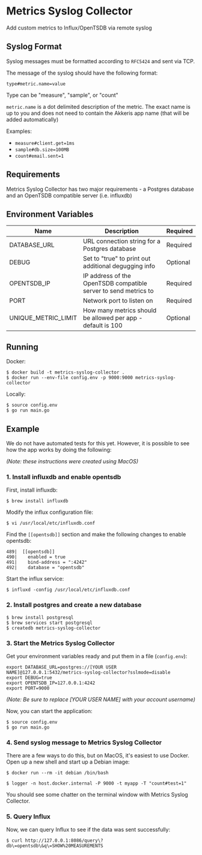 # Metrics Syslog Collector

Add custom metrics to Influx/OpenTSDB via remote syslog

## Syslog Format

Syslog messages must be formatted according to `RFC5424` and sent via TCP. 

The message of the syslog should have the following format:

`type#metric.name=value`

Type can be "measure", "sample", or "count"

`metric.name` is a dot delimited description of the metric. The exact name is up to you and does not need to contain the Akkeris app name (that will be added automatically)

Examples:
- `measure#client.get=1ms`
- `sample#db.size=100MB`
- `count#email.sent=1`

## Requirements

Metrics Syslog Collector has two major requirements - a Postgres database and an OpenTSDB compatible server (i.e. influxdb)

## Environment Variables

| Name                  | Description                                                       | Required  |
| --------------------- | ----------------------------------------------------------------- | --------- |
| DATABASE_URL          | URL connection string for a Postgres database                     | Required  |
| DEBUG                 | Set to "true" to print out additional degugging info              | Optional  |
| OPENTSDB_IP           | IP address of the OpenTSDB compatible server to send metrics to   | Required  |
| PORT                  | Network port to listen on                                         | Required  |
| UNIQUE_METRIC_LIMIT   | How many metrics should be allowed per app - default is 100       | Optional  |

## Running

Docker:

```shell
$ docker build -t metrics-syslog-collector .
$ docker run --env-file config.env -p 9000:9000 metrics-syslog-collector
```

Locally:

```shell
$ source config.env
$ go run main.go
```

## Example

We do not have automated tests for this yet. However, it is possible to see how the app works by doing the following:

_(Note: these instructions were created using MacOS)_

### 1. Install influxdb and enable opentsdb

First, install influxdb:
```shell
$ brew install influxdb
```

Modify the influx configuration file:
```
$ vi /usr/local/etc/influxdb.conf
```

Find the `[[opentsdb]]` section and make the following changes to enable opentsdb:
```
489|  [[opentsdb]]
490|    enabled = true
491|    bind-address = ":4242"
492|    database = "opentsdb"
```

Start the influx service:
```shell
$ influxd -config /usr/local/etc/influxdb.conf
```

### 2. Install postgres and create a new database

```shell
$ brew install postgresql
$ brew services start postgresql
$ createdb metrics-syslog-collector
```

### 3. Start the Metrics Syslog Collector

Get your environment variables ready and put them in a file (`config.env`):
```
export DATABASE_URL=postgres://[YOUR USER NAME]@127.0.0.1:5432/metrics-syslog-collector?sslmode=disable
export DEBUG=true
export OPENTSDB_IP=127.0.0.1:4242
export PORT=9000
```
_(Note: Be sure to replace [YOUR USER NAME] with your account username)_

Now, you can start the application:
```shell
$ source config.env
$ go run main.go
```

### 4. Send syslog message to Metrics Syslog Collector

There are a few ways to do this, but on MacOS, it's easiest to use Docker. Open up a new shell and start up a Debian image:

```shell
$ docker run --rm -it debian /bin/bash

$ logger -n host.docker.internal -P 9000 -t myapp -T "count#test=1"
```

You should see some chatter on the terminal window with Metrics Syslog Collector. 

### 5. Query Influx

Now, we can query Influx to see if the data was sent successfully:

```shell
$ curl http://127.0.0.1:8086/query\?db\=opentsdb\&q\=SHOW%20MEASUREMENTS
```